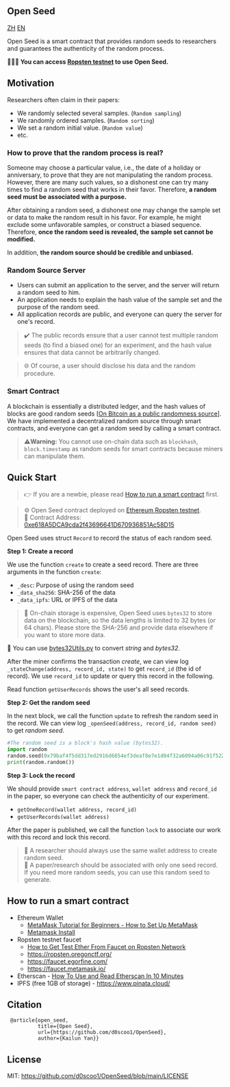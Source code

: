## Open Seed
[ZH](/README.md)  [EN](/README_en.md)

Open Seed is a smart contract that provides random seeds to researchers and guarantees the authenticity of the random process.

**👨🏻‍💻 You can access [Ropsten testnet](https://ropsten.etherscan.io/address/0xe618A5DCA9cda2f43696641D670936851Ac58D15) to use Open Seed.**

## Motivation
Researchers often claim in their papers:

- We randomly selected several samples. (``Random sampling``)
- We randomly ordered samples. (``Random sorting``)
- We set a random initial value. (``Random value``)
- etc.

### How to prove that the random process is real?

Someone may choose a particular value, i.e., the date of a holiday or anniversary, to prove that they are not manipulating the random process. However, there are many such values, so a dishonest one can try many times to find a random seed that works in their favor.
Therefore,
**a random seed must be associated with a purpose.**

After obtaining a random seed, a dishonest one may change the sample set or data to make the random result in his favor.
For example, he might exclude some unfavorable samples, or construct a biased sequence. Therefore,
**once the random seed is revealed, the sample set cannot be modified.**

In addition, **the random source should be credible and unbiased.**

### **Random Source Server**
- Users can submit an application to the server, and the server will return a random seed to him.
- An application needs to explain the hash value of the sample set and the purpose of the random seed.
- All application records are public, and everyone can query the server for one's record.

>✔️ The public records ensure that a user cannot test multiple random seeds (to find a biased one) for an experiment, and the hash value ensures that data cannot be arbitrarily changed.

>🌐 Of course, a user should disclose his data and the random procedure.

### **Smart Contract**
A blockchain is essentially a distributed ledger, and the hash values of blocks are good random seeds [[On Bitcoin as a public randomness source](https://eprint.iacr.org/2015/1015)].
We have implemented a decentralized random source through smart contracts, and everyone can get a random seed by calling a smart contract.

>⚠️<b>Warning:</b> You cannot use on-chain data such as ``blockhash``, `block.timestamp` as random seeds for smart contracts because miners can manipulate them.


## Quick Start
>👉 If you are a newbie, please read [How to run a smart contract](#How-to-run-a-smart-contract) first.

> ⚙️ Open Seed contract deployed on [Ethereum Ropsten testnet](https://ropsten.etherscan.io).\
🔗 Contract Address: [0xe618A5DCA9cda2f43696641D670936851Ac58D15](https://ropsten.etherscan.io/address/0xe618A5DCA9cda2f43696641D670936851Ac58D15)

Open Seed uses struct ``Record`` to record the status of each random seed.

**Step 1: Create a record**

We use the function ``create`` to create a seed record.
There are three arguments in the function ``create``:
+ ``_desc``: Purpose of using the random seed
+ ``_data_sha256``: SHA-256 of the data
+ ``_data_ipfs``: URL or IPFS of the data

>🔔 On-chain storage is expensive, Open Seed uses ``bytes32`` to store data on the blockchain, so the data lengths is limited to 32 bytes (or 64 chars).
Please store the SHA-256 and provide data elsewhere if you want to store more data.

📌 You can use [bytes32Utils.py](/openseed/bytes32Utils.py) to convert *string* and *bytes32*.

After the miner confirms the transaction *create*, we can view log ``_stateChange(address, record_id, state)`` to get ``record_id`` (the id of record). We use ``record_id`` to update or query this record in the following.

Read function ``getUserRecords`` shows the user's all seed records.

**Step 2: Get the random seed**

In the next block, we call the function ``update`` to refresh the random seed in the record.
We can view log ``_openSeed(address, record_id, random seed)`` to get *random seed*.

```python
#The random seed is a block's hash value (bytes32).
import random
random.seed(0x79baf4f5dd317ed2916d6854ef3deaf8e7e1d04f32a6094a06c91f52213ddcd1)
print(random.random())
```

**Step 3: Lock the record**

We should provide ``smart contract address``, ``wallet address`` and ``record_id`` in the paper, so everyone can check the authenticity of our experiment.
- ``getOneRecord(wallet address, record_id)``
- ``getUserRecords(wallet address)``

After the paper is published, we call the function ``lock`` to associate our work with this record and lock this record.


>🔔 A researcher should always use the same wallet address to create random seed.\
>🔔 A paper/research should be associated with only one seed record. If you need more random seeds, you can use this random seed to generate.


## How to run a smart contract

- Ethereum Wallet
    - [MetaMask Tutorial for Beginners - How to Set Up MetaMask](https://www.youtube.com/watch?v=Af_lQ1zUnoM)
    - [Metamask Install](https://metamask.io/)
- Ropsten testnet faucet
    - [How to Get Test Ether From Faucet on Ropsten Network](https://www.youtube.com/watch?v=rSL3kP13gOI)
    - https://ropsten.oregonctf.org/
    - https://faucet.egorfine.com/
    - https://faucet.metamask.io/
- Etherscan - [How To Use and Read Etherscan In 10 Minutes](https://youtu.be/DKBQ63txuZI?t=475)
- IPFS (free 1GB of storage) -  https://www.pinata.cloud/

## Citation
```
 @article{open_seed, 
          title={Open Seed}, 
          url={https://github.com/d0scoo1/OpenSeed}, 
          author={Kailun Yan}} 
 ```

## License
MIT: https://github.com/d0scoo1/OpenSeed/blob/main/LICENSE